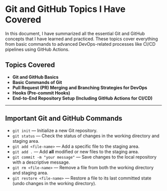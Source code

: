 
# Git and GitHub Topics I Have Covered

In this document, I have summarized all the essential Git and GitHub concepts that I have learned and practiced. These topics cover everything from basic commands to advanced DevOps-related processes like CI/CD pipelines using GitHub Actions.

## Topics Covered

- **Git and GitHub Basics**
- **Basic Commands of Git**
- **Pull Request (PR) Merging and Branching Strategies for DevOps**
- **Hooks (Pre-commit Hooks)**
- **End-to-End Repository Setup (Including GitHub Actions for CI/CD)**

---

## Important Git and GitHub Commands

- `git init` — Initialize a new Git repository.
- `git status` — Check the status of changes in the working directory and staging area.
- `git add <file-name>` — Add a specific file to the staging area.
- `git add .` — Add **all** modified or new files to the staging area.
- `git commit -m "your message"` — Save changes to the local repository with a descriptive message.
- `git rm <file-name>` — Remove a file from both the working directory and staging area.
- `git restore <file-name>` — Restore a file to its last committed state (undo changes in the working directory).
